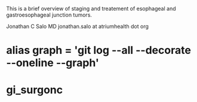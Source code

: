 
This is a brief overview of staging and treatement of esophageal and gastroesophageal junction tumors.


Jonathan C Salo MD
jonathan.salo at atriumhealth dot org


alias graph = 'git log --all --decorate --oneline --graph'
=======
# gi_surgonc
